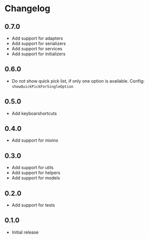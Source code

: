 # Changelog

## 0.7.0
- Add support for adapters
- Add support for serializers
- Add support for services
- Add support for initializers

## 0.6.0
- Do not show quick pick list, if only one option is available. Config:
  `showQuickPickForSingleOption`

## 0.5.0
- Add keyboarshortcuts

## 0.4.0
- Add support for mixins

## 0.3.0
- Add support for utils
- Add support for helpers
- Add support for models

## 0.2.0
- Add support for tests

## 0.1.0
- Initial release
